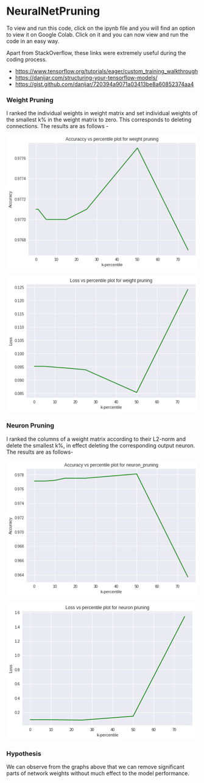 # NeuralNetPruning

To view and run this code, click on the ipynb file and you will find an option to view it on Google Colab. Click on it and you can now view and run the code in an easy way.

Apart from StackOverflow, these links were extremely useful during the coding process.
* https://www.tensorflow.org/tutorials/eager/custom_training_walkthrough
* https://danijar.com/structuring-your-tensorflow-models/
* https://gist.github.com/danijar/720394a9071a03413be8a60852374aa4


### Weight Pruning
I ranked the individual weights in weight matrix and set individual weights of the smallest k% in the weight matrix to zero. This corresponds to deleting connections.
The results are as follows - 

![alt_text](https://github.com/Snehal-Reddy/NeuralNetPruning/blob/master/images/A_P_W.png) 

![alt_text](https://github.com/Snehal-Reddy/NeuralNetPruning/blob/master/images/L_P_W.png) 


### Neuron Pruning
I ranked the columns of a weight matrix according to their L2-norm and delete the smallest k%, in effect deleting the corresponding output neuron.
The results are as follows-

![alt_text](https://github.com/Snehal-Reddy/NeuralNetPruning/blob/master/images/A_P_N.png) 

![alt_text](https://github.com/Snehal-Reddy/NeuralNetPruning/blob/master/images/L_P_N.png) 

### Hypothesis
We can observe from the graphs above that we can remove significant parts of network weights without much effect to the model performance. 

